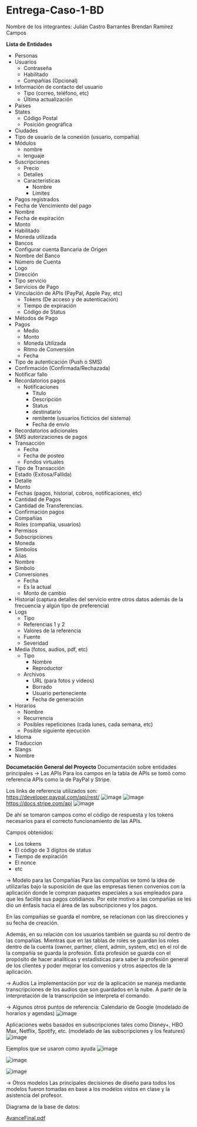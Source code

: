 # Entrega-Caso-1-BD

Nombre de los integrantes:
Julián Castro Barrantes
Brendan Ramírez Campos

**Lista de Entidades**
- Personas
- Usuarios
	- Contraseña
	- Habilitado
	- Compañías (Opcional)
- Información de contacto del usuario 
	- Tipo (correo, teléfono, etc)
	- Última actualización
- Países
- States
	- Código Postal
	- Posición geográfica
- Ciudades
- Tipo de usuario de la conexión (usuario, compañía)
- Módulos
	- nombre
	- lenguaje
- Suscripciones
	- Precio
	- Detalles
	- Características
		- Nombre
		- Límites
- Pagos registrados
- Fecha de Vencimiento del pago
- Nombre
- Fecha de expiración
- Monto
- Habilitado
- Moneda utilizada
- Bancos 
- Configurar cuenta Bancaria de Origen
- Nombre del Banco
- Número de Cuenta
- Logo
- Dirección
- Tipo servicio
- Servicios de Pago
- Vinculación de APIs (PayPal, Apple Pay, etc)
	- Tokens (De acceso y de autenticación)
	- Tiempo de expiración
	- Código de Status
- Métodos de Pago
- Pagos
	- Medio
	- Monto
	- Moneda Utilizada
	- Ritmo de Conversión
	- Fecha
- Tipo de autenticación (Push o SMS)
- Confirmación (Confirmada/Rechazada)
- Notificar fallo
- Recordatorios pagos
	- Notificaciones
		- Titulo
		- Descripción
		- Status
		- destinatario
		- remitente (usuarios ficticios del sistema)
		- Fecha de envío		
- Recordatorios adicionales
- SMS autorizaciones de pagos 
- Transacción
	- Fecha
	- Fecha de posteo
	- Fondos virtuales
- Tipo de Transacción 
- Estado (Exitosa/Fallida)
- Detalle
- Monto
- Fechas (pagos, historial, cobros, notificaciones, etc)
- Cantidad de Pagos
- Cantidad de Transferencias.
- Confirmación pagos	
- Compañías
- Roles (compañía, usuarios)
- Permisos
- Subscripciones
- Moneda
- Símbolos
- Alias
- Nombre
- Símbolo
- Conversiones
	- Fecha
	- Es la actual
	- Monto de cambio
- Historial (captura detalles del servicio entre otros datos además de la frecuencia y algún tipo de preferencia)
- Logs
	- Tipo
	- Referencias 1 y 2
	- Valores de la referencia
	- Fuente
	- Severidad
- Media (fotos, audios, pdf, etc)
	- Tipo
		- Nombre
		- Reproductor
	- Archivos
		- URL (para fotos y videos)
		- Borrado
		- Usuario perteneciente
		- Fecha de generación
- Horarios
	- Nombre
	- Recurrencia
	- Posibles repeticiones (cada lunes, cada semana, etc)
	- Posible siguiente ejecución
- Idioma
- Traduccion
- Slangs
- Nombre

**Documetación General del Proyecto**
Documentación sobre entidades principales
-> Las APIs
Para los campos en la tabla de APIs se tomó como referencia APIs como la de PayPal y Stripe.

Los links de referencia utilizados son:
https://developer.paypal.com/api/rest/
![image](https://github.com/user-attachments/assets/3bd88132-4f0d-41f7-8410-3f0d04611cb7)
![image](https://github.com/user-attachments/assets/26b75785-167c-4bec-82d3-303d1100c220)
https://docs.stripe.com/api
![image](https://github.com/user-attachments/assets/6c009655-2a94-44fd-93a8-c8b670809fa5)

De ahí se tomaron campos como el código de respuesta y los tokens necesarios para el correcto funcionamiento de las APIs.

Campos obtenidos:
-	Los tokens
-	El código de 3 dígitos de status
-	Tiempo de expiración
-	El nonce
-	etc

-> Modelo para las Compañías
Para las compañías se tomó la idea de utilizarlas bajo la suposición de que las empresas tienen convenios con la aplicación donde le compran paquetes especiales a sus empleados para que les facilite sus pagos cotidianos.
Por este motivo a las compañías se les dio un énfasis hacia el área de las subscripciones y los pagos.

En las compañías se guarda el nombre, se relacionan con las direcciones y su fecha de creación. 

Además, en su relación con los usuarios también se guarda su rol dentro de las compañías. Mientras que en las tablas de roles se guardan los roles dentro de la cuenta (owner, partner, client, admin, system, etc) en el rol de la compañía se guarda la profesión. Esta profesión se guarda con el propósito de hacer analíticas y estadísticas para saber la profesión general de los clientes y poder mejorar los convenios y otros aspectos de la aplicación.

-> Audios
La implementación por voz de la aplicación se maneja mediante transcripciones de los audios que son guardados en la nube. A partir de la interpretación de la transcripción se interpreta el comando.

-> Algunos otros puntos de referencia:
Calendario de Google (modelado de horarios y agendas)
![image](https://github.com/user-attachments/assets/c3c8f4a9-6368-4946-a624-a82429f01b4a)

Aplicaciones webs basados en subscripciones tales como Disney+, HBO Max, Netflix, Spotify, etc. (modelado de las subscripciones y los features)
![image](https://github.com/user-attachments/assets/10c7d4ea-da7f-4b91-8ac4-ee1cf70dc733)

Ejemplos que se usaron como ayuda 
![image](https://github.com/user-attachments/assets/7b634dd2-e7c5-4a79-8f77-09b93e1459e1)

![image](https://github.com/user-attachments/assets/1b0e5935-367c-4331-ba72-a440885823fc)

![image](https://github.com/user-attachments/assets/3b6126e4-777a-4174-9ef4-64a5c5a82218)

-> Otros modelos
Las principales decisiones de diseño para todos los modelos fueron tomadas en base a los modelos vistos en clase y la asistencia del profesor.

Diagrama de la base de datos:

[AvanceFinal.pdf](https://github.com/user-attachments/files/19258716/AvanceFinal.pdf)
